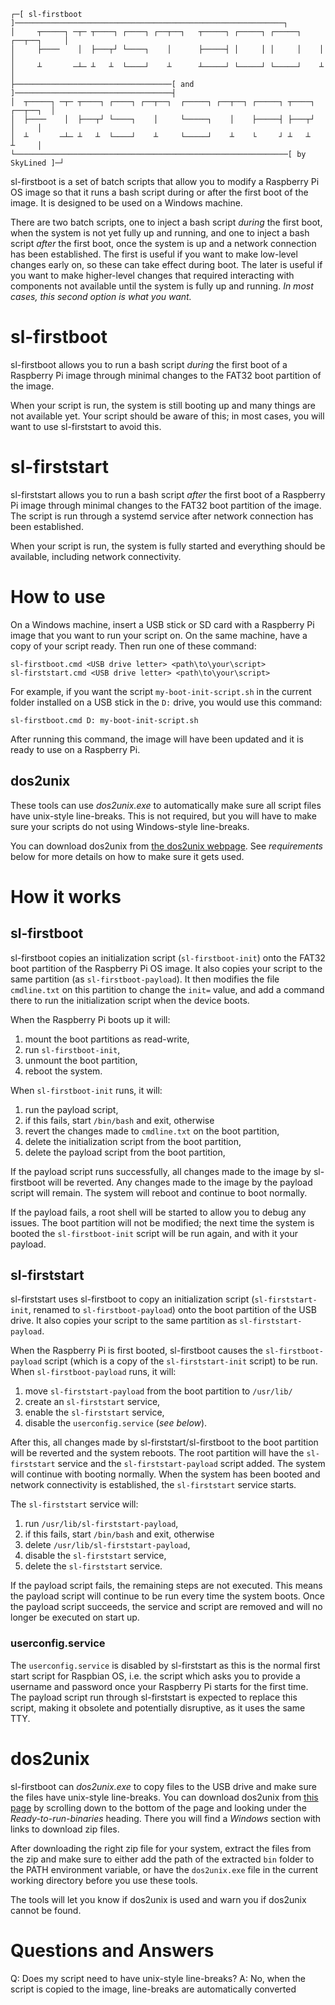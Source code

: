 ```
┌─[ sl-firstboot ]────────────────────────────────────────────────────────────┐
│     ┬─────┐ ─┬─ ┬────┐ ┌────┐ ┌──┬──┐   ┬─────┐ ┌─────┐ ┌─────┐ ┌──┬──┐     │
│     ├────    │  ├───┬┘ └────┐    │      ├─────┤ │     │ │     │    │        │
│     ┴       ─┴─ ┴   ┴  └────┘    ┴      ┴─────┘ └─────┘ └─────┘    ┴        │
├───────────────────────────────────[ and ]───────────────────────────────────┤
│  ┬─────┐ ─┬─ ┬────┐ ┌────┐ ┌──┬──┐  ┌─────┐ ┌──┬──┐ ┌─────┐ ┬────┐ ┌──┬──┐  │
│  ├────    │  ├───┬┘ └────┐    │     └─────┐    │    ├─────┤ ├───┬┘    │     │
│  ┴       ─┴─ ┴   ┴  └────┘    ┴     └─────┘    ┴    └     ┘ ┴   ┴     ┴     │
└─────────────────────────────────────────────────────────────[ by SkyLined ]─┘
```
sl-firstboot is a set of batch scripts that allow you to modify a Raspberry Pi
OS image so that it runs a bash script during or after the first boot of the
image. It is designed to be used on a Windows machine.

There are two batch scripts, one to inject a bash script _during_ the first
boot, when the system is not yet fully up and running, and one to inject a bash
script _after_ the first boot, once the system is up and a network connection
has been established. The first is useful if you want to make low-level changes
early on, so these can take effect during boot. The later is useful if you want
to make higher-level changes that required interacting with components not
available until the system is fully up and running. *In most cases, this second
option is what you want.*


# sl-firstboot
sl-firstboot allows you to run a bash script _during_ the first boot of a
Raspberry Pi image through minimal changes to the FAT32 boot partition of the
image.

When your script is run, the system is still booting up and many things are not
available yet. Your script should be aware of this; in most cases, you will want
to use sl-firststart to avoid this.


# sl-firststart
sl-firststart allows you to run a bash script _after_ the first boot of a
Raspberry Pi image through minimal changes to the FAT32 boot partition of the
image. The script is run through a systemd service after network connection has
been established.

When your script is run, the system is fully started and everything should be
available, including network connectivity.


# How to use
On a Windows machine, insert a USB stick or SD card with a Raspberry Pi image
that you want to run your script on. On the same machine, have a copy of your
script ready. Then run one of these command:
```
sl-firstboot.cmd <USB drive letter> <path\to\your\script>
sl-firststart.cmd <USB drive letter> <path\to\your\script>
```
For example, if you want the script `my-boot-init-script.sh` in the current
folder installed on a USB stick in the `D:` drive, you would use this command:
```
sl-firstboot.cmd D: my-boot-init-script.sh
```
After running this command, the image will have been updated and it is ready to
use on a Raspberry Pi.


## dos2unix
These tools can use *dos2unix.exe* to automatically make sure all script files
have unix-style line-breaks. This is not required, but you will have to make
sure your scripts do not using Windows-style line-breaks.

You can download dos2unix from [the dos2unix webpage](https://dos2unix.sourceforge.io).
See _requirements_ below for more details on how to make sure it gets used.


# How it works

## sl-firstboot
sl-firstboot copies an initialization script (`sl-firstboot-init`) onto the
FAT32 boot partition of the Raspberry Pi OS image. It also copies your script to
the same partition (as `sl-firstboot-payload`). It then modifies the file
`cmdline.txt` on this partition to change the `init=` value, and add a command
there to run the initialization script when the device boots.

When the Raspberry Pi boots up it will:
  1. mount the boot partitions as read-write,
  2. run `sl-firstboot-init`,
  3. unmount the boot partition,
  4. reboot the system.

When `sl-firstboot-init` runs, it will:
  1. run the payload script,
  2. if this fails, start `/bin/bash` and exit, otherwise
  3. revert the changes made to `cmdline.txt` on the boot partition,
  4. delete the initialization script from the boot partition,
  5. delete the payload script from the boot partition,

If the payload script runs successfully, all changes made to the image by
sl-firstboot will be reverted. Any changes made to the image by the payload
script will remain. The system will reboot and continue to boot normally.

If the payload fails, a root shell will be started to allow you to debug any
issues. The boot partition will not be modified; the next time the system is
booted the `sl-firstboot-init` script will be run again, and with it your
payload.

## sl-firststart
sl-firststart uses sl-firstboot to copy an initialization script
(`sl-firststart-init`, renamed to `sl-firstboot-payload`) onto the boot
partition of the USB drive. It also copies your script to the same partition as
`sl-firststart-payload`.

When the Raspberry Pi is first booted, sl-firstboot causes the
`sl-firstboot-payload` script (which is a copy of the `sl-firststart-init`
script) to be run.
When `sl-firstboot-payload` runs, it will:
  1. move `sl-firststart-payload` from the boot partition to `/usr/lib/`
  2. create an `sl-firststart` service,
  3. enable the `sl-firststart` service,
  4. disable the `userconfig.service` (_see below_).

After this, all changes made by sl-firststart/sl-firstboot to the boot partition
will be reverted and the system reboots. The root partition will have the
`sl-firststart` service and the `sl-firststart-payload` script added. The
system will continue with booting normally. When the system has been booted and
network connectivity is established, the `sl-firststart` service starts.

The `sl-firststart` service will:
  1. run `/usr/lib/sl-firststart-payload`,
  2. if this fails, start `/bin/bash` and exit, otherwise
  3. delete `/usr/lib/sl-firststart-payload`,
  4. disable the `sl-firststart` service,
  5. delete the `sl-firststart` service.

If the payload script fails, the remaining steps are not executed. This means
the payload script will continue to be run every time the system boots. Once the
payload script succeeds, the service and script are removed and will no longer
be executed on start up.


### userconfig.service
The `userconfig.service` is disabled by sl-firststart as this is the normal
first start script for Raspbian OS, i.e. the script which asks you to provide a
username and password once your Raspberry Pi starts for the first time. The
payload script run through sl-firststart is expected to replace this script,
making it obsolete and potentially disruptive, as it uses the same TTY.


# dos2unix
sl-firstboot can *dos2unix.exe* to copy files to the USB drive and make sure
the files have unix-style line-breaks. You can download dos2unix from
[this page](https://dos2unix.sourceforge.io/#DOS2UNIX) by scrolling down to
the bottom of the page and looking under the _Ready-to-run-binaries_ heading.
There you will find a _Windows_ section with links to download zip files.

After downloading the right zip file for your system, extract the files from
the zip and make sure to either add the path of the extracted `bin` folder to
the PATH environment variable, or have the `dos2unix.exe` file in the current
working directory before you use these tools.

The tools will let you know if dos2unix is used and warn you if dos2unix cannot
be found.


# Questions and Answers
Q: Does my script need to have unix-style line-breaks?
A: No, when the script is copied to the image, line-breaks are automatically
   converted
